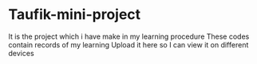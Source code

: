 # Taufik-mini-project
It is the project which i have make in my learning procedure
These codes contain records of my learning
Upload it here so I can view it on different devices

